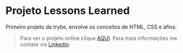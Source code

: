 # Projeto Lessons Learned

Primeiro projeto da trybe, envolve os conceitos de HTML, CSS e afins.

> Para ver o projeto online clique [AQUI](https://alissonooliveiraofc.github.io/lessons-learned/).
> Para mais informações me contate via [Linkedin](https://www.linkedin.com/in/alissonooliveira/).
